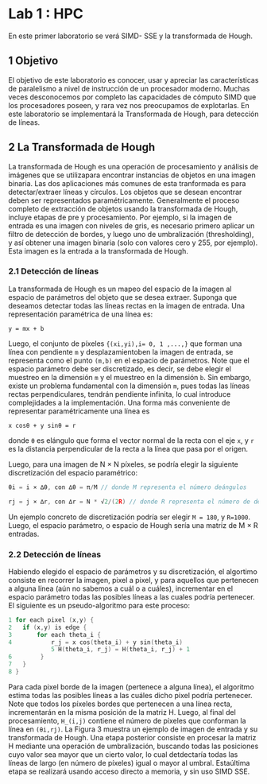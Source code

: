 # Lab 1 : HPC

En este primer laboratorio se verá SIMD- SSE y la transformada de Hough.

## 1 Objetivo
El objetivo de este laboratorio es conocer, usar y apreciar las características de paralelismo a nivel de instrucción de un procesador moderno. Muchas veces desconocemos por completo las capacidades de cómputo SIMD que los procesadores poseen, y rara vez nos preocupamos de explotarlas. En este laboratorio se implementará la Transformada de Hough, para detección de líneas.

## 2 La Transformada de Hough

La transformada de Hough es una operación de procesamiento y análisis de imágenes que se utilizapara encontrar instancias de objetos en una imagen binaria. Las dos aplicaciones más comunes de esta tranformada es para detectar/extraer líneas y círculos. Los objetos que se desean encontrar deben ser representados paramétricamente. Generalmente el proceso completo de extracción de objetos usando la transformada de Hough, incluye etapas de pre y procesamiento. Por ejemplo, si la imagen de entrada es una imagen con niveles de gris, es necesario primero aplicar un filtro de detección de bordes, y luego uno de umbralización (thresholding), y así obtener una imagen binaria (solo con valores cero y 255, por ejemplo). Esta imagen es la entrada a la transformada de Hough.

### 2.1 Detección de líneas

La transformada de Hough es un mapeo del espacio de la imagen al espacio de parámetros del objeto que se desea extraer. Suponga que deseamos detectar todas las líneas rectas en la imagen de entrada.  Una representación paramétrica de una línea es:

```
y = mx + b
```
Luego, el conjunto de píxeles `{(xi,yi),i= 0, 1 ,...,}` que forman una línea con pendiente `m` y desplazamientoben la imagen de entrada, se representa como el punto `(m,b)` en el espacio de parámetros. Note que el espacio parámetro debe ser discretizado, es decir, se debe elegir el muestreo en la dimensión `m` y el muestreo en la dimensión `b`. Sin embargo, existe un problema fundamental con la dimensión `m`, pues todas las líneas rectas perpendiculares, tendrán pendiente infinita, lo cual introduce complejidades a la implementación. Una forma más conveniente de representar paramétricamente una línea es

```
x cosθ + y sinθ = r
```
donde `θ` es elángulo que forma el vector normal de la recta con el eje `x`, y `r` es la distancia perpendicular de la recta a la línea que pasa por el origen.


Luego, para una imagen de N × N píxeles, se podría elegir la siguiente discretización del espacio paramétrico:

```c
θi = i × ∆θ, con ∆θ = π/M // donde M representa el número deángulos
```
```c
rj = j × ∆r, con ∆r = N * √2/(2R) // donde R representa el número de desplazamientos..
```

Un ejemplo concreto de discretización podría ser elegir `M = 180`, y `R=1000`. Luego, el espacio parámetro, o espacio de Hough sería una matriz de M × R entradas.

### 2.2 Detección de líneas

Habiendo elegido el espacio de parámetros y su discretización, el algortimo consiste en recorrer la imagen, pixel a pixel, y para aquellos que pertenecen a alguna línea (aún no sabemos a cuál o a cuáles), incrementar en el espacio parámetro todas las posibles líneas a las cuales podría pertenecer. El siguiente es un pseudo-algoritmo para este proceso:

```c
1 for each pixel (x,y) {
2   if (x,y) is edge {
3       for each theta_i {
4           r_j = x cos(theta_i) + y sin(theta_i)
            5 H(theta_i, r_j) = H(theta_i, r_j) + 1
6        }
7   }
8 }
```

Para cada pixel borde de la imagen (pertenece a alguna línea), el algoritmo estima todas las posibles líneas a las cuáles dicho pixel podría pertenecer. Note que todos los píxeles bordes que pertenecen a una línea recta, incrementarán en la misma posición de la matriz H. Luego, al final del procesamiento, `H_(i,j)` contiene el número de píxeles que conforman la línea en `(θi,rj)`. La Figura 3 muestra un ejemplo de imagen de entrada y su transformada de Hough. Una etapa posterior consiste en procesar la matriz H mediante una operación de umbralización, buscando todas las posiciones cuyo valor sea mayor que un cierto valor, lo cual detdectaría todas las líneas de largo (en número de píxeles) igual o mayor al umbral. Estaúltima etapa se realizará usando acceso directo a memoria, y sin uso SIMD SSE.